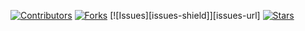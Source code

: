 <a name="readme-top"></a>

[![Contributors][contributors-shield]][contributors-url]
[![Forks][forks-shield]][forks-url]
[![Issues][issues-shield]][issues-url]
[![Stars][stars-shield]][stars-url]


















<!-- MARKDOWN LINKS & IMAGES -->
<!--  -->
[contributors-shield]: https://img.shields.io/github/contributors/RentInform/dmc_back_end.svg?style=for-the-badge
[contributors-url]: https://github.com/RentInform/BE-Rent-Inform/graphs/contributors
[forks-shield]: https://img.shields.io/github/forks/RentInform/BE-Rent-Inform.svg?style=for-the-badge
[forks-url]: https://github.com/RentInform/BE-Rent-Inform/network/members
[stars-shield]: https://img.shields.io/github/stars/RentInform/BE-Rent-Inform.svg?style=for-the-badge
[stars-url]: https://github.com/RentInform/BE-Rent-Inform/stargazers
[linkedin]: https://img.shields.io/badge/LinkedIn-0077B5?style=for-the-badge&logo=linkedin&logoColor=white
[logan-li-url]:
[reid-li-url]:
[alejandro-li-url]:
[sam-li-url]:
[carol-li-url]:
[sarah-li-url]:
[sarah-li-url]:
[ruby]:
[ruby-url]:
[rails]:
[rails-url]:
[heroku]:
[heroku-url]:
[github]:
[project-FE-url]:
[project-BE-url]:
[logan-gh-url]:
[alejandro-gh-url]:
[reid-gh-url]:
[sam-gh-url]:
[carol-gh-url]:
[sarah-gh-url]:
